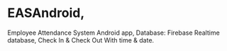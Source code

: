 # EASAndroid,
Employee Attendance System Android app,
Database: Firebase Realtime database,
Check In & Check Out With time & date.

